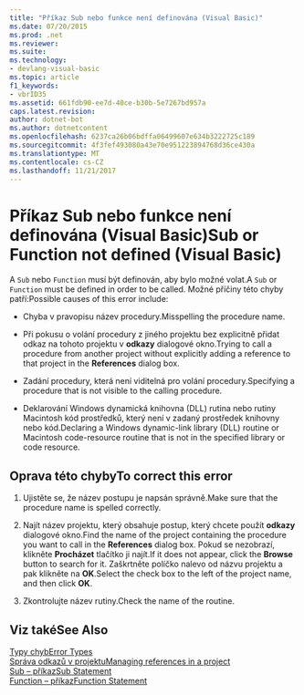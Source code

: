 ```yaml
---
title: "Příkaz Sub nebo funkce není definována (Visual Basic)"
ms.date: 07/20/2015
ms.prod: .net
ms.reviewer: 
ms.suite: 
ms.technology:
- devlang-visual-basic
ms.topic: article
f1_keywords:
- vbrID35
ms.assetid: 661fdb90-ee7d-40ce-b30b-5e7267bd957a
caps.latest.revision: 
author: dotnet-bot
ms.author: dotnetcontent
ms.openlocfilehash: 6237ca26b06bdffa06499607e634b3222725c189
ms.sourcegitcommit: 4f3fef493080a43e70e951223894768d36ce430a
ms.translationtype: MT
ms.contentlocale: cs-CZ
ms.lasthandoff: 11/21/2017
---
```

# <a name="sub-or-function-not-defined-visual-basic"></a><span data-ttu-id="7f97f-102">Příkaz Sub nebo funkce není definována (Visual Basic)</span><span class="sxs-lookup"><span data-stu-id="7f97f-102">Sub or Function not defined (Visual Basic)</span></span>
<span data-ttu-id="7f97f-103">A `Sub` nebo `Function` musí být definován, aby bylo možné volat.</span><span class="sxs-lookup"><span data-stu-id="7f97f-103">A `Sub` or `Function` must be defined in order to be called.</span></span> <span data-ttu-id="7f97f-104">Možné příčiny této chyby patří:</span><span class="sxs-lookup"><span data-stu-id="7f97f-104">Possible causes of this error include:</span></span>  
  
-   <span data-ttu-id="7f97f-105">Chyba v pravopisu název procedury.</span><span class="sxs-lookup"><span data-stu-id="7f97f-105">Misspelling the procedure name.</span></span>  
  
-   <span data-ttu-id="7f97f-106">Při pokusu o volání procedury z jiného projektu bez explicitně přidat odkaz na tohoto projektu v **odkazy** dialogové okno.</span><span class="sxs-lookup"><span data-stu-id="7f97f-106">Trying to call a procedure from another project without explicitly adding a reference to that project in the **References** dialog box.</span></span>  
  
-   <span data-ttu-id="7f97f-107">Zadání procedury, která není viditelná pro volání procedury.</span><span class="sxs-lookup"><span data-stu-id="7f97f-107">Specifying a procedure that is not visible to the calling procedure.</span></span>  
  
-   <span data-ttu-id="7f97f-108">Deklarování Windows dynamická knihovna (DLL) rutina nebo rutiny Macintosh kód prostředků, který není v zadaný prostředek knihovny nebo kód.</span><span class="sxs-lookup"><span data-stu-id="7f97f-108">Declaring a Windows dynamic-link library (DLL) routine or Macintosh code-resource routine that is not in the specified library or code resource.</span></span>  
  
## <a name="to-correct-this-error"></a><span data-ttu-id="7f97f-109">Oprava této chyby</span><span class="sxs-lookup"><span data-stu-id="7f97f-109">To correct this error</span></span>  
  
1.  <span data-ttu-id="7f97f-110">Ujistěte se, že název postupu je napsán správně.</span><span class="sxs-lookup"><span data-stu-id="7f97f-110">Make sure that the procedure name is spelled correctly.</span></span>  
  
2.  <span data-ttu-id="7f97f-111">Najít název projektu, který obsahuje postup, který chcete použít **odkazy** dialogové okno.</span><span class="sxs-lookup"><span data-stu-id="7f97f-111">Find the name of the project containing the procedure you want to call in the **References** dialog box.</span></span> <span data-ttu-id="7f97f-112">Pokud se nezobrazí, klikněte **Procházet** tlačítko ji najít.</span><span class="sxs-lookup"><span data-stu-id="7f97f-112">If it does not appear, click the **Browse** button to search for it.</span></span> <span data-ttu-id="7f97f-113">Zaškrtněte políčko nalevo od názvu projektu a pak klikněte na **OK**.</span><span class="sxs-lookup"><span data-stu-id="7f97f-113">Select the check box to the left of the project name, and then click **OK**.</span></span>  
  
3.  <span data-ttu-id="7f97f-114">Zkontrolujte název rutiny.</span><span class="sxs-lookup"><span data-stu-id="7f97f-114">Check the name of the routine.</span></span>  
  
## <a name="see-also"></a><span data-ttu-id="7f97f-115">Viz také</span><span class="sxs-lookup"><span data-stu-id="7f97f-115">See Also</span></span>  
 [<span data-ttu-id="7f97f-116">Typy chyb</span><span class="sxs-lookup"><span data-stu-id="7f97f-116">Error Types</span></span>](../../../visual-basic/programming-guide/language-features/error-types.md)  
 [<span data-ttu-id="7f97f-117">Správa odkazů v projektu</span><span class="sxs-lookup"><span data-stu-id="7f97f-117">Managing references in a project</span></span>](/visualstudio/ide/managing-references-in-a-project)  
 [<span data-ttu-id="7f97f-118">Sub – příkaz</span><span class="sxs-lookup"><span data-stu-id="7f97f-118">Sub Statement</span></span>](../../../visual-basic/language-reference/statements/sub-statement.md)  
 [<span data-ttu-id="7f97f-119">Function – příkaz</span><span class="sxs-lookup"><span data-stu-id="7f97f-119">Function Statement</span></span>](../../../visual-basic/language-reference/statements/function-statement.md)
